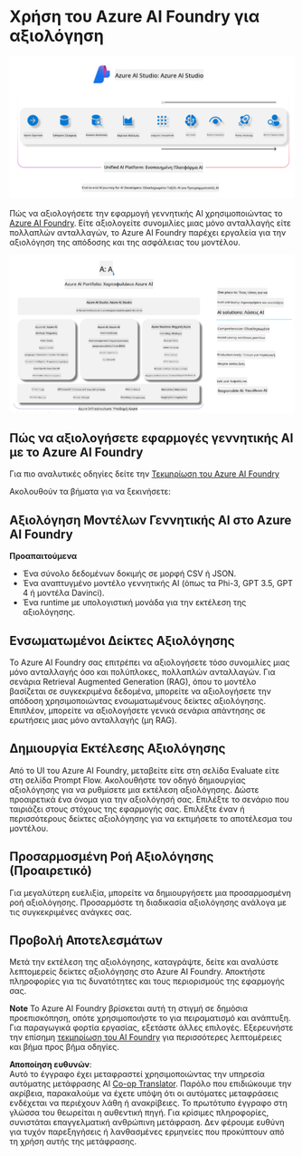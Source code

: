 <!--
CO_OP_TRANSLATOR_METADATA:
{
  "original_hash": "7b4235159486df4000e16b7b46ddfec3",
  "translation_date": "2025-07-16T22:31:19+00:00",
  "source_file": "md/01.Introduction/05/AIFoundry.md",
  "language_code": "el"
}
-->
# **Χρήση του Azure AI Foundry για αξιολόγηση**

![aistudo](../../../../../translated_images/AIFoundry.9e0b513e999a1c5aa227e4c7028b5ff9a6cb712e6613c696705445ee4ca8f35d.el.png)

Πώς να αξιολογήσετε την εφαρμογή γεννητικής AI χρησιμοποιώντας το [Azure AI Foundry](https://ai.azure.com?WT.mc_id=aiml-138114-kinfeylo). Είτε αξιολογείτε συνομιλίες μιας μόνο ανταλλαγής είτε πολλαπλών ανταλλαγών, το Azure AI Foundry παρέχει εργαλεία για την αξιολόγηση της απόδοσης και της ασφάλειας του μοντέλου.

![aistudo](../../../../../translated_images/AIPortfolio.69da59a8e1eaa70f2bab1836c11a69fc97e59f1b1b4154ce5e58bc589d278047.el.png)

## Πώς να αξιολογήσετε εφαρμογές γεννητικής AI με το Azure AI Foundry
Για πιο αναλυτικές οδηγίες δείτε την [Τεκμηρίωση του Azure AI Foundry](https://learn.microsoft.com/azure/ai-studio/how-to/evaluate-generative-ai-app?WT.mc_id=aiml-138114-kinfeylo)

Ακολουθούν τα βήματα για να ξεκινήσετε:

## Αξιολόγηση Μοντέλων Γεννητικής AI στο Azure AI Foundry

**Προαπαιτούμενα**

- Ένα σύνολο δεδομένων δοκιμής σε μορφή CSV ή JSON.
- Ένα αναπτυγμένο μοντέλο γεννητικής AI (όπως τα Phi-3, GPT 3.5, GPT 4 ή μοντέλα Davinci).
- Ένα runtime με υπολογιστική μονάδα για την εκτέλεση της αξιολόγησης.

## Ενσωματωμένοι Δείκτες Αξιολόγησης

Το Azure AI Foundry σας επιτρέπει να αξιολογήσετε τόσο συνομιλίες μιας μόνο ανταλλαγής όσο και πολύπλοκες, πολλαπλών ανταλλαγών.
Για σενάρια Retrieval Augmented Generation (RAG), όπου το μοντέλο βασίζεται σε συγκεκριμένα δεδομένα, μπορείτε να αξιολογήσετε την απόδοση χρησιμοποιώντας ενσωματωμένους δείκτες αξιολόγησης.
Επιπλέον, μπορείτε να αξιολογήσετε γενικά σενάρια απάντησης σε ερωτήσεις μιας μόνο ανταλλαγής (μη RAG).

## Δημιουργία Εκτέλεσης Αξιολόγησης

Από το UI του Azure AI Foundry, μεταβείτε είτε στη σελίδα Evaluate είτε στη σελίδα Prompt Flow.
Ακολουθήστε τον οδηγό δημιουργίας αξιολόγησης για να ρυθμίσετε μια εκτέλεση αξιολόγησης. Δώστε προαιρετικά ένα όνομα για την αξιολόγησή σας.
Επιλέξτε το σενάριο που ταιριάζει στους στόχους της εφαρμογής σας.
Επιλέξτε έναν ή περισσότερους δείκτες αξιολόγησης για να εκτιμήσετε το αποτέλεσμα του μοντέλου.

## Προσαρμοσμένη Ροή Αξιολόγησης (Προαιρετικό)

Για μεγαλύτερη ευελιξία, μπορείτε να δημιουργήσετε μια προσαρμοσμένη ροή αξιολόγησης. Προσαρμόστε τη διαδικασία αξιολόγησης ανάλογα με τις συγκεκριμένες ανάγκες σας.

## Προβολή Αποτελεσμάτων

Μετά την εκτέλεση της αξιολόγησης, καταγράψτε, δείτε και αναλύστε λεπτομερείς δείκτες αξιολόγησης στο Azure AI Foundry. Αποκτήστε πληροφορίες για τις δυνατότητες και τους περιορισμούς της εφαρμογής σας.

**Note** Το Azure AI Foundry βρίσκεται αυτή τη στιγμή σε δημόσια προεπισκόπηση, οπότε χρησιμοποιήστε το για πειραματισμό και ανάπτυξη. Για παραγωγικά φορτία εργασίας, εξετάστε άλλες επιλογές. Εξερευνήστε την επίσημη [τεκμηρίωση του AI Foundry](https://learn.microsoft.com/azure/ai-studio/?WT.mc_id=aiml-138114-kinfeylo) για περισσότερες λεπτομέρειες και βήμα προς βήμα οδηγίες.

**Αποποίηση ευθυνών**:  
Αυτό το έγγραφο έχει μεταφραστεί χρησιμοποιώντας την υπηρεσία αυτόματης μετάφρασης AI [Co-op Translator](https://github.com/Azure/co-op-translator). Παρόλο που επιδιώκουμε την ακρίβεια, παρακαλούμε να έχετε υπόψη ότι οι αυτόματες μεταφράσεις ενδέχεται να περιέχουν λάθη ή ανακρίβειες. Το πρωτότυπο έγγραφο στη γλώσσα του θεωρείται η αυθεντική πηγή. Για κρίσιμες πληροφορίες, συνιστάται επαγγελματική ανθρώπινη μετάφραση. Δεν φέρουμε ευθύνη για τυχόν παρεξηγήσεις ή λανθασμένες ερμηνείες που προκύπτουν από τη χρήση αυτής της μετάφρασης.